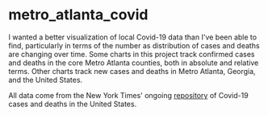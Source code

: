 # metro_atlanta_covid

I wanted a better visualization of local Covid-19 data than I've been able to 
find, particularly in terms of the number as distribution of cases and deaths
are changing over time. Some charts in this project track confirmed cases and deaths in the 
core Metro Atlanta counties, both in absolute and relative terms. Other
charts track new cases and deaths in Metro Atlanta, Georgia, and the United 
States.

All data come from the New York Times' ongoing [repository](https://github.com/nytimes/covid-19-data) 
of Covid-19 cases and
deaths in the United States.
